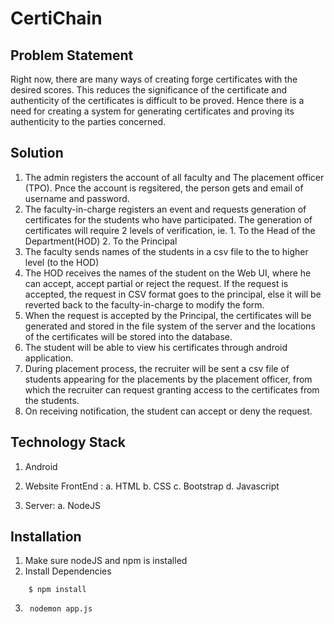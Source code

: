 # CertiChain

## Problem Statement
Right now, there are many ways of creating forge certificates with the desired scores. This reduces the significance of the certificate and authenticity of the certificates is difficult to be proved. Hence there is a need for creating a system for generating certificates and proving its authenticity to the parties concerned.

## Solution
1. The admin registers the account of all faculty and The placement officer (TPO). Pnce the account is regsitered, the person gets and email of username and password.
2. The faculty-in-charge registers an event and requests generation of certificates for the students who have participated. The generation of certificates will require 2 levels of verification, ie. 1. To the Head of the Department(HOD) 2. To the Principal
3. The faculty sends names of the students in a csv file to the to higher level (to the HOD)
4. The HOD receives the names of the student on the Web UI, where he can accept, accept partial or reject the request. If the request is accepted, the request in CSV format goes to the principal, else it will be reverted back to the faculty-in-charge to modify the form.
5. When the request is accepted by the Principal, the certificates will be generated and stored in the file system of the server and the locations of the certificates will be stored into the database.
6. The student will be able to view his certificates through android application.
7. During placement process, the recruiter will be sent a csv file of students appearing for the placements by the placement officer, from which the recruiter can request granting access to the certificates from the students.
8. On receiving notification, the student can accept or deny the request.

## Technology Stack
1. Android
2. Website FrontEnd : 
  a. HTML
  b. CSS
  c. Bootstrap
  d. Javascript
  
3. Server:
  a. NodeJS
  
## Installation
1.  Make sure nodeJS and npm is installed
2.  Install Dependencies
```
	$ npm install
```
3. ```
	nodemon app.js
	
```

	
